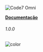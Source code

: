 <head>
  <link rel="stylesheet" href="coverpage.css">
</head>

![Code7 Omni](/imgs/code7-omni.png "Code7 Omni")


<a class="btn" href="README.md"><b>Documentação</b></a>


<h6>1.0.0</h6>

<p><img data-origin="linear-gradient(to left bottom, #F0F8FF 0%, #F0F8FF 100%)" alt="color"></p> 

